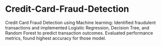 # Credit-Card-Fraud-Detection
Credit Card Fraud Detection using Machine learning: Identified fraudulent transactions and implemented Logistic Regression, Decision Tree, and Random Forest to predict transaction outcomes. Evaluated performance metrics, found highest accuracy for those model.
